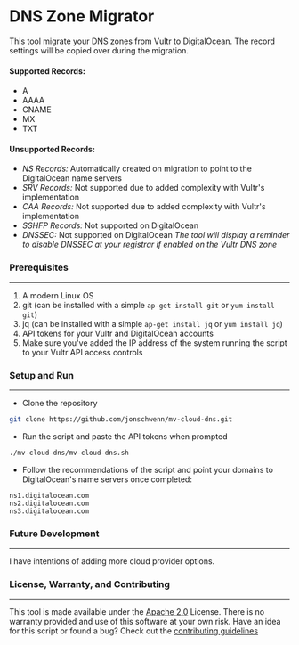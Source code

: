 # DNS Zone Migrator

This tool migrate your DNS zones from Vultr to DigitalOcean. The record settings will be copied over during the migration.

#### Supported Records:
* A
* AAAA
* CNAME
* MX
* TXT

#### Unsupported Records:
* *NS Records:* Automatically created on migration to point to the DigitalOcean name servers
* *SRV Records:* Not supported due to added complexity with Vultr's implementation
* *CAA Records:* Not supported due to added complexity with Vultr's implementation
* *SSHFP Records:* Not supported on DigitalOcean
* *DNSSEC:* Not supported on DigitalOcean _The tool will display a reminder to disable DNSSEC at your registrar if enabled on the Vultr DNS zone_

### Prerequisites
---
1. A modern Linux OS
2. git (can be installed with a simple `ap-get install git` or `yum install git`)
3. jq (can be installed with a simple `ap-get install jq` or `yum install jq`)
4. API tokens for your Vultr and DigitalOcean accounts
5. Make sure you've added the IP address of the system running the script to your Vultr API access controls

### Setup and Run
---
- Clone the repository
```sh
git clone https://github.com/jonschwenn/mv-cloud-dns.git
```
- Run the script and paste the API tokens when prompted
```sh
./mv-cloud-dns/mv-cloud-dns.sh
```
- Follow the recommendations of the script and point your domains to DigitalOcean's name servers once completed:
```
ns1.digitalocean.com
ns2.digitalocean.com
ns3.digitalocean.com
```

### Future Development
---
I have intentions of adding more cloud provider options.

### License, Warranty, and Contributing
---
This tool is made available under the [Apache 2.0](LICENSE) License.
There is no warranty provided and use of this software at your own risk.
Have an idea for this script or found a bug? Check out the [contributing guidelines](CONTRIBUTING.md)
